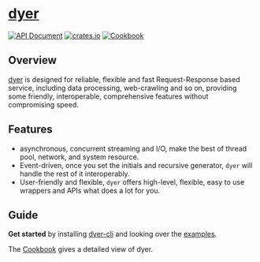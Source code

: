 # [dyer](https://github.com/homelyguy/dyer)

[![API Document](https://img.shields.io/docsrs/dyer/latest)](https://docs.rs/dyer)
[![crates.io](https://img.shields.io/crates/v/dyer.svg)](https://crates.io/crates/dyer)
[![Cookbook](https://img.shields.io/static/v1?label=cookbook&message=dyer&color=green)](https://homelyguy.github.io/dyer/)

## Overview

[dyer] is designed for reliable, flexible and fast Request-Response based service, including data processing, web-crawling and so on, providing some friendly,  interoperable, comprehensive  features without compromising speed.

## Features

* asynchronous, concurrent streaming and I/O, make the best of thread pool, network, and system
resource.
* Event-driven, once you set the initials and recursive generator, `dyer` will handle
the rest of it interoperably.
* User-friendly and flexible, `dyer` offers high-level, flexible, easy to use wrappers and APIs what does a lot for you.    

## Guide

**Get started** by installing [dyer-cli] and looking over the [examples].

The [Cookbook](https://homelyguy.github.io/dyer/) gives a detailed view of dyer.

[dyer]: https://docs.rs/dyer
[examples]: https://github.com/HomelyGuy/dyer/tree/master/examples/
[dyer-cli]: https://github.com/HomelyGuy/dyer-cli

